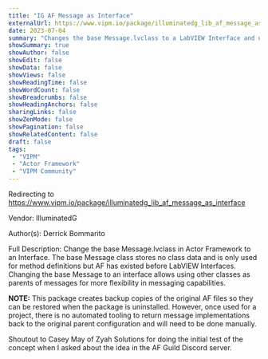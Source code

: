 ```yaml
---
title: "IG AF Message as Interface"
externalUrl: https://www.vipm.io/package/illuminatedg_lib_af_message_as_interface
date: 2023-07-04
summary: "Changes the base Message.lvclass to a LabVIEW Interface and updates the message tooling."
showSummary: true
showAuthor: false
showEdit: false
showData: false
showViews: false
showReadingTime: false
showWordCount: false
showBreadcrumbs: false
showHeadingAnchors: false
sharingLinks: false
showZenMode: false
showPagination: false
showRelatedContent: false
draft: false
tags:
 - "VIPM"
 - "Actor Framework"
 - "VIPM Community"
---
```


Redirecting to https://www.vipm.io/package/illuminatedg_lib_af_message_as_interface

Vendor: IlluminatedG

Author(s): Derrick Bommarito
 
Full Description:
Change the base Message.lvclass in Actor Framework to an Interface. The base Message class stores no class data and is only used for method definitions but AF has existed before LabVIEW Interfaces. Changing the base Message to an interface allows using other classes as parents of messages for more flexibility in messaging capabilities.

**NOTE:** This package creates backup copies of the original AF files so they can be restored when the package is uninstalled. However, once used for a project, there is no automated tooling to return message implementations back to the original parent configuration and will need to be done manually.

Shoutout to Casey May of Zyah Solutions for doing the initial test of the concept when I asked about the idea in the AF Guild Discord server.